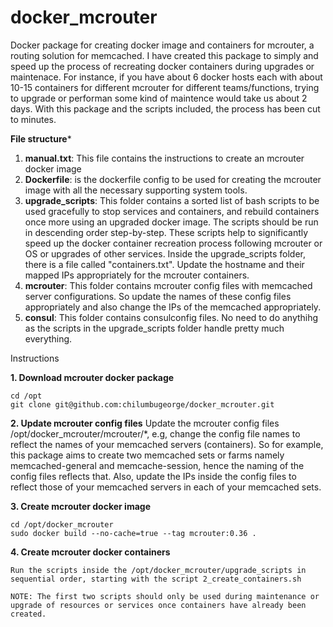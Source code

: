 # docker_mcrouter
Docker package for creating docker image and containers for mcrouter, a routing solution for memcached. I have created this package to simply and speed up the process of recreating docker containers during upgrades or maintenace. For instance, if you have about 6 docker hosts each with about 10-15 containers for different mcrouter for different teams/functions, trying to upgrade or performan some kind of maintence would take us about 2 days. With this package and the scripts included, the process has been cut to minutes.

**File structure***

1. **manual.txt**: This file contains the instructions to create an mcrouter docker image
2. **Dockerfile**: is the dockerfile config to be used for creating the mcrouter image with all the necessary supporting system tools.
3. **upgrade_scripts**: This folder contains a sorted list of bash scripts to be used gracefully to stop services and containers, and rebuild containers once more using an upgraded docker image. The scripts should be run in descending order step-by-step. These scripts help to significantly speed up the docker container recreation process following mcrouter or OS or upgrades of other services. Inside the upgrade_scripts folder, there is a file called "containers.txt". Update the hostname and their mapped IPs appropriately for the mcrouter containers.
4. **mcrouter**: This folder contains mcrouter config files with memcached server configurations. So update the names of these config files appropriately and also change the IPs of the memcached appropriately.
5. **consul**: This folder contains consulconfig files. No need to do anythihg as the scripts in the upgrade_scripts folder handle pretty much everything.

Instructions

**1. Download mcrouter docker package**
```
cd /opt
git clone git@github.com:chilumbugeorge/docker_mcrouter.git
``` 

**2. Update mcrouter config files** 
Update the mcrouter config files /opt/docker_mcrouter/mcrouter/*, e.g, change the config file names to reflect the names of your memcached servers (containers). So for example, this package aims to create two memcached sets or farms namely memcached-general and memcache-session, hence the naming of the config files reflects that. Also, update the IPs inside the config files to reflect those of your memcached servers in each of your memcached sets. 

**3. Create mcrouter docker image**
```
cd /opt/docker_mcrouter
sudo docker build --no-cache=true --tag mcrouter:0.36 .
```

**4. Create mcrouter docker containers**
```
Run the scripts inside the /opt/docker_mcrouter/upgrade_scripts in sequential order, starting with the script 2_create_containers.sh

NOTE: The first two scripts should only be used during maintenance or upgrade of resources or services once containers have already been created.
